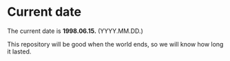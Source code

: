 # Current date

The current date is **1998.06.15.** (YYYY.MM.DD.)

This repository will be good when the world ends, so we will know how long it lasted.